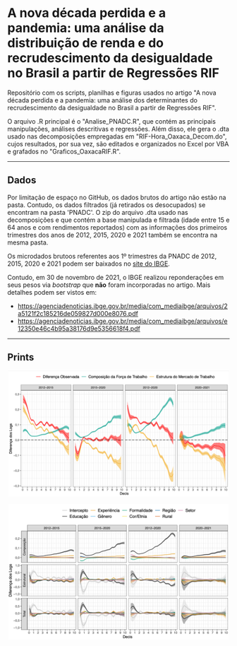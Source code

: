 # A nova década perdida e a pandemia: uma análise da distribuição de renda e do recrudescimento da desigualdade no Brasil a partir de Regressões RIF

Repositório com os scripts, planilhas e figuras usados no artigo "A nova década perdida e a pandemia: uma análise dos determinantes do recrudescimento da desigualdade no Brasil a partir de Regressões RIF".

O arquivo .R principal é o "Analise_PNADC.R", que contém as principais manipulações, análises descritivas e regressões.
Além disso, ele gera o .dta usado nas decomposições empregadas em "RIF-Hora_Oaxaca_Decom.do", cujos resultados, por sua vez, são editados e organizados no Excel por VBA e grafados no "Graficos_OaxacaRIF.R".

-----
## Dados

Por limitação de espaço no GitHub, os dados brutos do artigo não estão na pasta.
Contudo, os dados filtrados (já retirados os desocupados) se encontram na pasta 'PNADC'.
O zip do arquivo .dta usado nas decomposições e que contém a base manipulada e filtrada (idade entre 15 e 64 anos e com rendimentos reportados) com as informações dos primeiros trimestres dos anos de 2012, 2015, 2020 e 2021 também se encontra na mesma pasta.

Os microdados brutoos referentes aos 1º trimestres da PNADC de 2012, 2015, 2020 e 2021 podem ser baixados no [site do IBGE](https://www.ibge.gov.br/estatisticas/sociais/trabalho/17270-pnad-continua.html?=&t=downloads).

Contudo, em 30 de novembro de 2021, o IBGE realizou reponderações em seus pesos via *bootstrap* que **não** foram incorporadas no artigo. Mais detalhes podem ser vistos em:

- https://agenciadenoticias.ibge.gov.br/media/com_mediaibge/arquivos/2a5121f2c185216de059827d000e8076.pdf
- https://agenciadenoticias.ibge.gov.br/media/com_mediaibge/arquivos/e12350e46c4b95a38176d9e5356618f4.pdf

-----
## Prints

<p align="center">
<img src="Figuras/Decomposições/decomposicao_loess_geral.png" alt="Decomposição Geral" width="500"/>
</p>

<p align="center">
<img src="Figuras/Decomposições/decomposicao_loess_detalhada.png" alt="Decomposição Detalhada" width="500"/>
</p>

